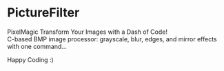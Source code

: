 # PictureFilter
<p>
  PixelMagic Transform Your Images with a Dash of Code! <br>
  C-based BMP image processor: grayscale, blur, edges, and mirror effects with one command...
</p>
Happy Coding :)
